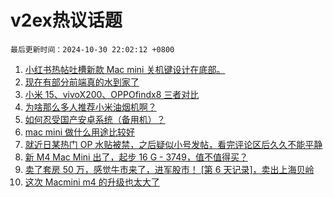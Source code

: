 # v2ex热议话题

`最后更新时间：2024-10-30 22:02:12 +0800`

1. [小红书热帖吐槽新款 Mac mini 关机键设计在底部。](https://www.v2ex.com/t/1084917)
1. [现在有部分前端真的水到家了](https://www.v2ex.com/t/1084858)
1. [小米 15、vivoX200、OPPOfindx8 三者对比](https://www.v2ex.com/t/1084805)
1. [为啥那么多人推荐小米油烟机啊？](https://www.v2ex.com/t/1084801)
1. [如何忍受国产安卓系统（备用机）？](https://www.v2ex.com/t/1084890)
1. [mac mini 做什么用途比较好](https://www.v2ex.com/t/1084802)
1. [就近日某热门 OP 水贴被禁，之后疑似小号发帖，看完评论区后久久不能平静](https://www.v2ex.com/t/1084811)
1. [新 M4 Mac Mini 出了，起步 16 G - 3749，值不值得买？](https://www.v2ex.com/t/1084772)
1. [卖了套房 50 万，感觉牛市来了，进军股市！ [第 6 天记录]，卖出上海贝岭](https://www.v2ex.com/t/1084875)
1. [这次 Macmini m4 的升级也太大了](https://www.v2ex.com/t/1084806)

